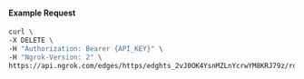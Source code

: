 <!-- Code generated for API Clients. DO NOT EDIT. -->

#### Example Request

```bash
curl \
-X DELETE \
-H "Authorization: Bearer {API_KEY}" \
-H "Ngrok-Version: 2" \
https://api.ngrok.com/edges/https/edghts_2vJ0OK4YsnMZLnYcrwYM8KRJ79z/routes/edghtsrt_2vJ0OEa1I4IpXjD0YswN94lGExr/webhook_verification
```
